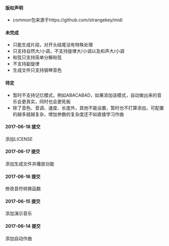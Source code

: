 #### 版权声明
* common包来源于https://github.com/strangekey/midi

#### 未完成
* 只能生成片段，对开头结尾没有特殊处理
* 只支持自然大/小调，不支持旋律大/小调以及和声大/小调
* 和弦只支持简单分解和弦
* 不支持副旋律
* 生成文件只支持钢琴音色

#### 待定
* 暂时不支持记忆模式，例如ABACABAD，如果添加该模式，自动做出来的音乐会更真实，同时也会更死板
* 除了音色、音调、速度、长度外，其他不能设置，暂时也不打算添加，可配置的越多就越复杂，增加参数的复杂度还不如直接学习作曲

#### 2017-06-18 提交
添加LICENSE

#### 2017-06-17 提交
添加生成文件并播放功能

#### 2017-06-16 提交
修改音符转换函数

#### 2017-06-15 提交
添加演示音乐

#### 2017-06-14 提交
添加自动作曲